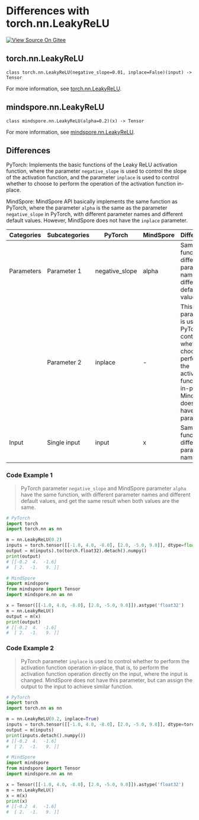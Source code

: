 # Differences with torch.nn.LeakyReLU

[![View Source On Gitee](https://mindspore-website.obs.cn-north-4.myhuaweicloud.com/website-images/r2.3.2/resource/_static/logo_source_en.svg)](https://gitee.com/mindspore/docs/blob/r2.3.2/docs/mindspore/source_en/note/api_mapping/pytorch_diff/LeakyReLU.md)

## torch.nn.LeakyReLU

```text
class torch.nn.LeakyReLU(negative_slope=0.01, inplace=False)(input) -> Tensor
```

For more information, see [torch.nn.LeakyReLU](https://pytorch.org/docs/1.8.1/generated/torch.nn.LeakyReLU.html).

## mindspore.nn.LeakyReLU

```text
class mindspore.nn.LeakyReLU(alpha=0.2)(x) -> Tensor
```

For more information, see [mindspore.nn.LeakyReLU](https://mindspore.cn/docs/en/r2.3.2/api_python/nn/mindspore.nn.LeakyReLU.html).

## Differences

PyTorch: Implements the basic functions of the Leaky ReLU activation function, where the parameter `negative_slope` is used to control the slope of the activation function, and the parameter `inplace` is used to control whether to choose to perform the operation of the activation function in-place.

MindSpore: MindSpore API basically implements the same function as PyTorch, where the parameter `alpha` is the same as the parameter `negative_slope` in PyTorch, with different parameter names and different default values. However, MindSpore does not have the `inplace` parameter.

| Categories | Subcategories |PyTorch | MindSpore | Difference |
| ---- | ----- | ------- | --------- | ------------- |
|Parameters | Parameter 1 | negative_slope | alpha |Same function, different parameter names, different default values |
| | Parameter 2 | inplace | - | This parameter is used in PyTorch to control whether to choose to perform the activation function in-place. MindSpore does not have this parameter|
|Input | Single input | input | x | Same function, different parameter names|

### Code Example 1

> PyTorch parameter `negative_slope` and MindSpore parameter `alpha` have the same function, with different parameter names and different default values, and get the same result when both values are the same.

```python
# PyTorch
import torch
import torch.nn as nn

m = nn.LeakyReLU(0.2)
inputs = torch.tensor([[-1.0, 4.0, -8.0], [2.0, -5.0, 9.0]], dtype=float)
output = m(inputs).to(torch.float32).detach().numpy()
print(output)
# [[-0.2  4.  -1.6]
#  [ 2.  -1.   9. ]]

# MindSpore
import mindspore
from mindspore import Tensor
import mindspore.nn as nn

x = Tensor([[-1.0, 4.0, -8.0], [2.0, -5.0, 9.0]]).astype('float32')
m = nn.LeakyReLU()
output = m(x)
print(output)
# [[-0.2  4.  -1.6]
#  [ 2.  -1.   9. ]]
```

### Code Example 2

> PyTorch parameter `inplace` is used to control whether to perform the activation function operation in-place, that is, to perform the activation function operation directly on the input, where the input is changed. MindSpore does not have this parameter, but can assign the output to the input to achieve similar function.

```python
# PyTorch
import torch
import torch.nn as nn

m = nn.LeakyReLU(0.2, inplace=True)
inputs = torch.tensor([[-1.0, 4.0, -8.0], [2.0, -5.0, 9.0]], dtype=torch.float32)
output = m(inputs)
print(inputs.detach().numpy())
# [[-0.2  4.  -1.6]
#  [ 2.  -1.   9. ]]

# MindSpore
import mindspore
from mindspore import Tensor
import mindspore.nn as nn

x = Tensor([[-1.0, 4.0, -8.0], [2.0, -5.0, 9.0]]).astype('float32')
m = nn.LeakyReLU()
x = m(x)
print(x)
# [[-0.2  4.  -1.6]
#  [ 2.  -1.   9. ]]
```
